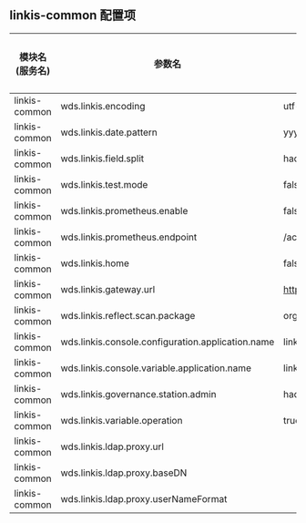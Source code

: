 ## linkis-common 配置项

| 模块名(服务名) | 参数名 | 默认值 | 描述 | 是否引用|
| -------- | -------- | ----- |----- |  -----   |
|linkis-common|wds.linkis.encoding|utf-8|字符类型|true|
|linkis-common|wds.linkis.date.pattern |yyyy-MM-dd'T'HH:mm:ssZ |时间格式|true|
|linkis-common|wds.linkis.field.split|hadoop|field.split|true|
|linkis-common|wds.linkis.test.mode|false| test.mode  |true|
|linkis-common|wds.linkis.prometheus.enable|false|prometheus.enable|true|
|linkis-common|wds.linkis.prometheus.endpoint| /actuator/prometheus|prometheus.endpoint  |true|
|linkis-common|wds.linkis.home|false| test.mode  |true|
|linkis-common|wds.linkis.gateway.url|<http://127.0.0.1:9001/>|gateway.url|true|
|linkis-common|wds.linkis.reflect.scan.package| org.apache.linkis,com.webank.wedatasphere |scan.package  |true|
|linkis-common|wds.linkis.console.configuration.application.name|linkis-ps-configuration|configuration.application.name|true|
|linkis-common|wds.linkis.console.variable.application.name|linkis-ps-publicservice|variable.application.name|true|
|linkis-common|wds.linkis.governance.station.admin|hadoop| station.admin  |true|
|linkis-common|wds.linkis.variable.operation|true|variable.operation |true|
|linkis-common|wds.linkis.ldap.proxy.url|   |scan.package  |true|
|linkis-common|wds.linkis.ldap.proxy.baseDN| | proxy.baseDN  |true|
|linkis-common|wds.linkis.ldap.proxy.userNameFormat | |proxy.userNameFormat  |true|
